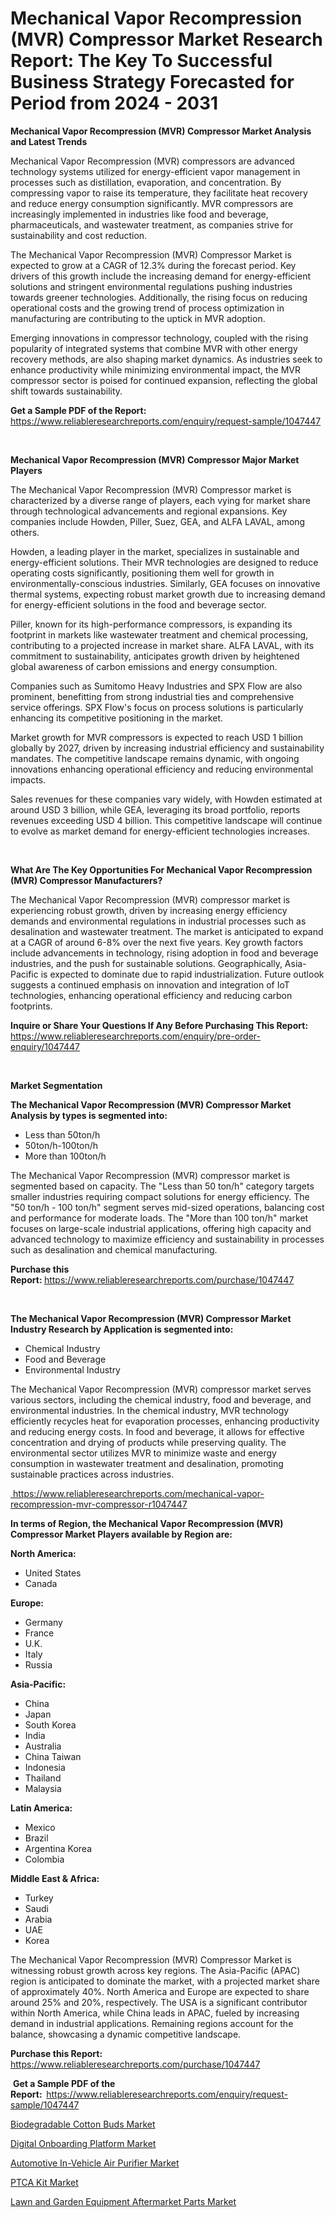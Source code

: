 <p><h1>Mechanical Vapor Recompression (MVR) Compressor Market Research Report: The Key To Successful Business Strategy Forecasted for Period from 2024 - 2031</h1></p><p><strong>Mechanical Vapor Recompression (MVR) Compressor Market Analysis and Latest Trends</strong></p>
<p><p>Mechanical Vapor Recompression (MVR) compressors are advanced technology systems utilized for energy-efficient vapor management in processes such as distillation, evaporation, and concentration. By compressing vapor to raise its temperature, they facilitate heat recovery and reduce energy consumption significantly. MVR compressors are increasingly implemented in industries like food and beverage, pharmaceuticals, and wastewater treatment, as companies strive for sustainability and cost reduction.</p><p>The Mechanical Vapor Recompression (MVR) Compressor Market is expected to grow at a CAGR of 12.3% during the forecast period. Key drivers of this growth include the increasing demand for energy-efficient solutions and stringent environmental regulations pushing industries towards greener technologies. Additionally, the rising focus on reducing operational costs and the growing trend of process optimization in manufacturing are contributing to the uptick in MVR adoption. </p><p>Emerging innovations in compressor technology, coupled with the rising popularity of integrated systems that combine MVR with other energy recovery methods, are also shaping market dynamics. As industries seek to enhance productivity while minimizing environmental impact, the MVR compressor sector is poised for continued expansion, reflecting the global shift towards sustainability.</p></p>
<p><strong>Get a Sample PDF of the Report:&nbsp;</strong> <a href="https://www.reliableresearchreports.com/enquiry/request-sample/1047447?utm_campaign=37&utm_medium=2&utm_source=Github&utm_content=ia&utm_term=06122024&utm_id=mechanical-vapor-recompression-mvr-compressor">https://www.reliableresearchreports.com/enquiry/request-sample/1047447</a></p>
<p>&nbsp;</p>
<p><strong>Mechanical Vapor Recompression (MVR) Compressor Major Market Players</strong></p>
<p><p>The Mechanical Vapor Recompression (MVR) Compressor market is characterized by a diverse range of players, each vying for market share through technological advancements and regional expansions. Key companies include Howden, Piller, Suez, GEA, and ALFA LAVAL, among others.</p><p>Howden, a leading player in the market, specializes in sustainable and energy-efficient solutions. Their MVR technologies are designed to reduce operating costs significantly, positioning them well for growth in environmentally-conscious industries. Similarly, GEA focuses on innovative thermal systems, expecting robust market growth due to increasing demand for energy-efficient solutions in the food and beverage sector.</p><p>Piller, known for its high-performance compressors, is expanding its footprint in markets like wastewater treatment and chemical processing, contributing to a projected increase in market share. ALFA LAVAL, with its commitment to sustainability, anticipates growth driven by heightened global awareness of carbon emissions and energy consumption.</p><p>Companies such as Sumitomo Heavy Industries and SPX Flow are also prominent, benefitting from strong industrial ties and comprehensive service offerings. SPX Flow's focus on process solutions is particularly enhancing its competitive positioning in the market.</p><p>Market growth for MVR compressors is expected to reach USD 1 billion globally by 2027, driven by increasing industrial efficiency and sustainability mandates. The competitive landscape remains dynamic, with ongoing innovations enhancing operational efficiency and reducing environmental impacts.</p><p>Sales revenues for these companies vary widely, with Howden estimated at around USD 3 billion, while GEA, leveraging its broad portfolio, reports revenues exceeding USD 4 billion. This competitive landscape will continue to evolve as market demand for energy-efficient technologies increases.</p></p>
<p>&nbsp;</p>
<p><strong>What Are The Key Opportunities For Mechanical Vapor Recompression (MVR) Compressor Manufacturers?</strong></p>
<p><p>The Mechanical Vapor Recompression (MVR) compressor market is experiencing robust growth, driven by increasing energy efficiency demands and environmental regulations in industrial processes such as desalination and wastewater treatment. The market is anticipated to expand at a CAGR of around 6-8% over the next five years. Key growth factors include advancements in technology, rising adoption in food and beverage industries, and the push for sustainable solutions. Geographically, Asia-Pacific is expected to dominate due to rapid industrialization. Future outlook suggests a continued emphasis on innovation and integration of IoT technologies, enhancing operational efficiency and reducing carbon footprints.</p></p>
<p><strong>Inquire or Share Your Questions If Any Before Purchasing This Report:</strong> <a href="https://www.reliableresearchreports.com/enquiry/pre-order-enquiry/1047447?utm_campaign=37&utm_medium=2&utm_source=Github&utm_content=ia&utm_term=06122024&utm_id=mechanical-vapor-recompression-mvr-compressor">https://www.reliableresearchreports.com/enquiry/pre-order-enquiry/1047447</a></p>
<p>&nbsp;</p>
<p><strong>Market Segmentation</strong></p>
<p><strong>The Mechanical Vapor Recompression (MVR) Compressor Market Analysis by types is segmented into:</strong></p>
<p><ul><li>Less than 50ton/h</li><li>50ton/h-100ton/h</li><li>More than 100ton/h</li></ul></p>
<p><p>The Mechanical Vapor Recompression (MVR) compressor market is segmented based on capacity. The "Less than 50 ton/h" category targets smaller industries requiring compact solutions for energy efficiency. The "50 ton/h - 100 ton/h" segment serves mid-sized operations, balancing cost and performance for moderate loads. The "More than 100 ton/h" market focuses on large-scale industrial applications, offering high capacity and advanced technology to maximize efficiency and sustainability in processes such as desalination and chemical manufacturing.</p></p>
<p><strong>Purchase this Report:&nbsp;</strong><a href="https://www.reliableresearchreports.com/purchase/1047447?utm_campaign=37&utm_medium=2&utm_source=Github&utm_content=ia&utm_term=06122024&utm_id=mechanical-vapor-recompression-mvr-compressor">https://www.reliableresearchreports.com/purchase/1047447</a></p>
<p>&nbsp;</p>
<p><strong>The Mechanical Vapor Recompression (MVR) Compressor Market Industry Research by Application is segmented into:</strong></p>
<p><ul><li>Chemical Industry</li><li>Food and Beverage</li><li>Environmental Industry</li></ul></p>
<p><p>The Mechanical Vapor Recompression (MVR) compressor market serves various sectors, including the chemical industry, food and beverage, and environmental industries. In the chemical industry, MVR technology efficiently recycles heat for evaporation processes, enhancing productivity and reducing energy costs. In food and beverage, it allows for effective concentration and drying of products while preserving quality. The environmental sector utilizes MVR to minimize waste and energy consumption in wastewater treatment and desalination, promoting sustainable practices across industries.</p></p>
<p><a href="https://www.reliableresearchreports.com/mechanical-vapor-recompression-mvr-compressor-r1047447?utm_campaign=37&utm_medium=2&utm_source=Github&utm_content=ia&utm_term=06122024&utm_id=mechanical-vapor-recompression-mvr-compressor">&nbsp;https://www.reliableresearchreports.com/mechanical-vapor-recompression-mvr-compressor-r1047447</a></p>
<p><strong>In terms of Region, the Mechanical Vapor Recompression (MVR) Compressor Market Players available by Region are:</strong></p>
<p>
    <p> <strong> North America: </strong>
        <ul>
            <li>United States</li>
            <li>Canada</li>
        </ul>
        </p> 
    <p> <strong> Europe: </strong>
        <ul>
            <li>Germany</li>
            <li>France</li>
            <li>U.K.</li>
            <li>Italy</li>
            <li>Russia</li>
        </ul>
        </p> 
    <p> <strong> Asia-Pacific: </strong>
        <ul>
            <li>China</li>
            <li>Japan</li>
            <li>South Korea</li>
            <li>India</li>
            <li>Australia</li>
            <li>China Taiwan</li>
            <li>Indonesia</li>
            <li>Thailand</li>
            <li>Malaysia</li>
        </ul>
        </p> 
    <p> <strong> Latin America: </strong>
        <ul>
            <li>Mexico</li>
            <li>Brazil</li>
            <li>Argentina Korea</li>
            <li>Colombia</li>
        </ul>
        </p> 
    <p> <strong> Middle East & Africa: </strong>
        <ul>
            <li>Turkey</li>
            <li>Saudi</li>
            <li>Arabia</li>
            <li>UAE</li>
            <li>Korea</li>
        </ul>
    </p>
    </p>
<p><p>The Mechanical Vapor Recompression (MVR) Compressor Market is witnessing robust growth across key regions. The Asia-Pacific (APAC) region is anticipated to dominate the market, with a projected market share of approximately 40%. North America and Europe are expected to share around 25% and 20%, respectively. The USA is a significant contributor within North America, while China leads in APAC, fueled by increasing demand in industrial applications. Remaining regions account for the balance, showcasing a dynamic competitive landscape.</p></p>
<p><strong>Purchase this Report: </strong><a href="https://www.reliableresearchreports.com/purchase/1047447?utm_campaign=37&utm_medium=2&utm_source=Github&utm_content=ia&utm_term=06122024&utm_id=mechanical-vapor-recompression-mvr-compressor">https://www.reliableresearchreports.com/purchase/1047447</a></p>
<p>&nbsp;<strong>Get a Sample PDF of the Report:&nbsp;&nbsp;</strong><a href="https://www.reliableresearchreports.com/enquiry/request-sample/1047447?utm_campaign=37&utm_medium=2&utm_source=Github&utm_content=ia&utm_term=06122024&utm_id=mechanical-vapor-recompression-mvr-compressor">https://www.reliableresearchreports.com/enquiry/request-sample/1047447</a></p>
<p><strong></strong></p>
<p><p><a href="https://issuu.com/reportprime-2/docs/biodegradable-cotton-buds-market-size-2030.pptx?utm_campaign=37&utm_medium=2&utm_source=Github&utm_content=ia&utm_term=06122024&utm_id=mechanical-vapor-recompression-mvr-compressor">Biodegradable Cotton Buds Market</a></p><p><a href="https://www.linkedin.com/pulse/assessment-digital-onboarding-platform-market-scope-markets-zqh1f?utm_campaign=37&utm_medium=2&utm_source=Github&utm_content=ia&utm_term=06122024&utm_id=mechanical-vapor-recompression-mvr-compressor">Digital Onboarding Platform Market</a></p><p><a href="https://github.com/joannesouthgate/Market-Research-Report-List-5/blob/main/automotive-in-vehicle-air-purifier-market.md?utm_campaign=37&utm_medium=2&utm_source=Github&utm_content=ia&utm_term=06122024&utm_id=mechanical-vapor-recompression-mvr-compressor">Automotive In-Vehicle Air Purifier Market</a></p><p><a href="https://issuu.com/reportprime-2/docs/ptca-kit-market-size-2030.pptx?utm_campaign=37&utm_medium=2&utm_source=Github&utm_content=ia&utm_term=06122024&utm_id=mechanical-vapor-recompression-mvr-compressor">PTCA Kit Market</a></p><p><a href="https://github.com/wwwkeltoum/Market-Research-Report-List-5/blob/main/lawn-and-garden-equipment-aftermarket-parts-market.md?utm_campaign=37&utm_medium=2&utm_source=Github&utm_content=ia&utm_term=06122024&utm_id=mechanical-vapor-recompression-mvr-compressor">Lawn and Garden Equipment Aftermarket Parts Market</a></p></p>